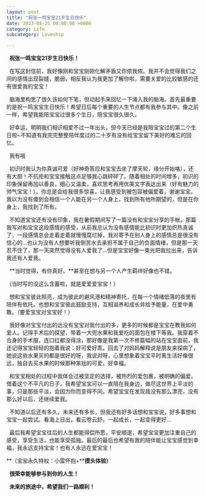 ```yaml
---
layout: post
title: "祝张一鸣宝宝21岁生日快乐"
date: 2023-04-25 00:00:00 +0800
category: Life
subcategory: Loveship

---
```


<style>
</style>

  **祝张一鸣宝宝****21****岁生日快乐！**

  在写这封信前，我好像刚和宝宝刚刚化解矛盾又你侬我侬。我并不会觉得我们之间的感情出现裂缝，脆弱，相反我认为我更加了解你啦，需要关爱的比较敏感的还有很爱我的宝宝！

  脑海里构思了很久该如何下笔，但动起手来回忆一下涌入我的脑海。首先最重要的是祝一鸣宝宝生日快乐！希望日后每个重要的人生节点都有我参与其中。像之前一样，希望我能陪宝宝过很多个生日，陪宝宝很久很久。

  好幸运，明明我们相识相爱不过一年出头，但今天已经是我陪宝宝过的第二个生日啦~不知道有我完完整整陪伴度过的二十岁有没有给宝宝留下美好的难忘的回忆。

  我有哦

  初识时我认为你真诚可爱（好神奇答应和宝宝去坐了摩天轮，缘分开始咯），还有大胆！不抗拒和宝宝接触这点足够我心跳砰砰了。随着相处的时间增多，初识的印象保留再加以善良，细心又温柔，喜欢思考再用优美文字表达出来（好有魅力的帅气宝宝！），你总是会给我很多惊喜，让我感受到被包容被偏爱着，谢谢宝宝。我以为没有傻到会相信一个人能在另一个人身上，找到所有他所期望的，但是在你身上，我找到了所有。

  不知道宝宝还有没有印象，我在暑假期间写了一篇没有和宝宝分享的手帐。那篇我写对和宝宝这段感情的感受，从前我总认为没有感情能比初识时更加炽热真诚了，一段感情总会走着走着就慢慢腐烂掉，我对寄予在别人身上的感情总是很没有信心的…也认为没有人想要听我倒苦水去承担不属于自己的负面情绪，但是那一天忍不住了，那一天突然觉得没有人爱我了…但是宝宝好像一束光把我拉出来，告诉我还有人爱我。

  **当时觉得，有你真好。**甚至在想与另一个人产生羁绊好像也不错。

（当时写的没这么含蓄啦，就是爱爱爱宝宝！）

  想和宝宝彼此照亮，成为彼此的避风港和精神寄托，在每一个情绪低落的夜里有陪伴有依托。也想和宝宝彼此鼓励支持，互相滋养和成长并给予能量，在爱中勇敢。（要爱宝宝对宝宝好！）

  我好像对宝宝付出的远没有宝宝对我付出的多，更多的时候都是宝宝在教我如何爱人。记得手术后的探望，带着一大兜水果和我爱吃的面包在楼下等我。我穿着不合身的手术服，连口红都没得涂，那好像是我第一次不修篇幅的站在宝宝面前，我还记得宝宝轻轻的抱着我说：好可爱好乖。回去了对妈妈解释说是朋友来探病了，她说这些水果买的都是很好的呀，我说对呀，心里想象着宝宝平时离生活好像很远，独自去买水果的时候那种笨拙的可爱。好幸福。

  和宝宝相处的过程中我体会过被坚定的选择，被热烈的爱包裹，被明确的偏爱。借着这个不平凡的日子，我希望宝宝可以一直陪在我身边，做尽这世界上平淡的事，只是那些平淡，会因为你而变得不同。希望宝宝在发现我没有那么漂亮，没有那么好以后，还继续爱我。

  不知道以后还有多久，未来还有多长，但我还有好多话想和宝宝说，好多事想和宝宝一起尝试。看海上日出，看云卷云舒，一起成长，一起变得更好…

  最后我希望宝宝往后的人生都能得偿所愿，平安顺遂，希望宝宝更加注重自己的感受，享受生活，也能享受孤独。最后的最后也希望有我的陪伴能让宝宝感觉到幸福，我永远支持宝宝！也有人永远在爱宝宝！

**（宝宝永久特权：小雷怀抱+****摸头体验）**

  **很荣幸能够参与到你的人生！**

  **未来的旅途中，希望我们一路顺利！**
